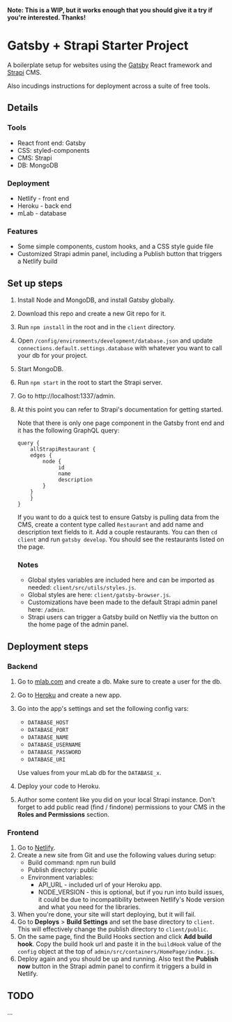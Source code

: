 **Note: This is a WIP, but it works enough that you should give it a try if
you're interested. Thanks!**

# Gatsby + Strapi Starter Project

A boilerplate setup for websites using the [Gatsby](https://www.gatsbyjs.org/)
React framework and [Strapi](https://strapi.io/) CMS.

Also incudings instructions for deployment across a suite of free tools.

## Details

### Tools

- React front end: Gatsby
- CSS: styled-components
- CMS: Strapi
- DB: MongoDB

### Deployment

- Netlify - front end
- Heroku - back end
- mLab - database

### Features

- Some simple components, custom hooks, and a CSS style guide file
- Customized Strapi admin panel, including a Publish button that triggers a
  Netlify build

## Set up steps

1. Install Node and MongoDB, and install Gatsby globally.
1. Download this repo and create a new Git repo for it.
1. Run `npm install` in the root and in the `client` directory.
1. Open `/config/environments/development/database.json` and update
   `connections.default.settings.database` with whatever you want to call your
   db for your project.
1. Start MongoDB.
1. Run `npm start` in the root to start the Strapi server.
1. Go to http://localhost:1337/admin.
1. At this point you can refer to Strapi's documentation for getting started.

   Note that there is only one page component in the Gatsby front end and it has
   the following GraphQL query:

   ```
   query {
       allStrapiRestaurant {
       edges {
           node {
                id
                name
                description
           }
       }
       }
   }
   ```

   If you want to do a quick test to ensure Gatsby is pulling data from the CMS,
   create a content type called `Restaurant` and add name and description text
   fields to it. Add a couple restaurants. You can then `cd client` and run
   `gatsby develop`. You should see the restaurants listed on the page.

   ### Notes

   - Global styles variables are included here and can be imported as needed:
     `client/src/utils/styles.js`.
   - Global styles are here: `client/gatsby-browser.js`.
   - Customizations have been made to the default Strapi admin panel here:
     `/admin`.
   - Strapi users can trigger a Gatsby build on Netfliy via the button on the
     home page of the admin panel.

## Deployment steps

### Backend

1. Go to [mlab.com](https://mlab.com/) and create a db. Make sure to create a
   user for the db.
1. Go to [Heroku](https://dashboard.heroku.com/apps) and create a new app.
1. Go into the app's settings and set the following config vars:

   - `DATABASE_HOST`
   - `DATABASE_PORT`
   - `DATABASE_NAME`
   - `DATABASE_USERNAME`
   - `DATABASE_PASSWORD`
   - `DATABASE_URI`

   Use values from your mLab db for the `DATABASE_x`.

1. Deploy your code to Heroku.
1. Author some content like you did on your local Strapi instance. Don't forget
   to add public read (find / findone) permissions to your CMS in the **Roles
   and Permissions** section.

### Frontend

1. Go to [Netlify](https://www.netlify.com/).
1. Create a new site from Git and use the following values during setup:
   - Build command: npm run build
   - Publish directory: public
   - Environment variables:
     - API_URL - included url of your Heroku app.
     - NODE_VERSION - this is optional, but if you run into build issues, it
       could be due to incompatibility between Netlify's Node version and what
       you need for the libraries.
1. When you're done, your site will start deploying, but it will fail.
1. Go to **Deploys** > **Build Settings** and set the base directory to
   `client`. This will effectively change the publish directory to
   `client/public`.
1. On the same page, find the Build Hooks section and click **Add build hook**.
   Copy the build hook url and paste it in the `buildHook` value of the `config`
   object at the top of `admin/src/containers/HomePage/index.js`.
1. Deploy again and you should be up and running. Also test the **Publish now**
   button in the Strapi admin panel to confirm it triggers a build in Netlify.

## TODO

...
